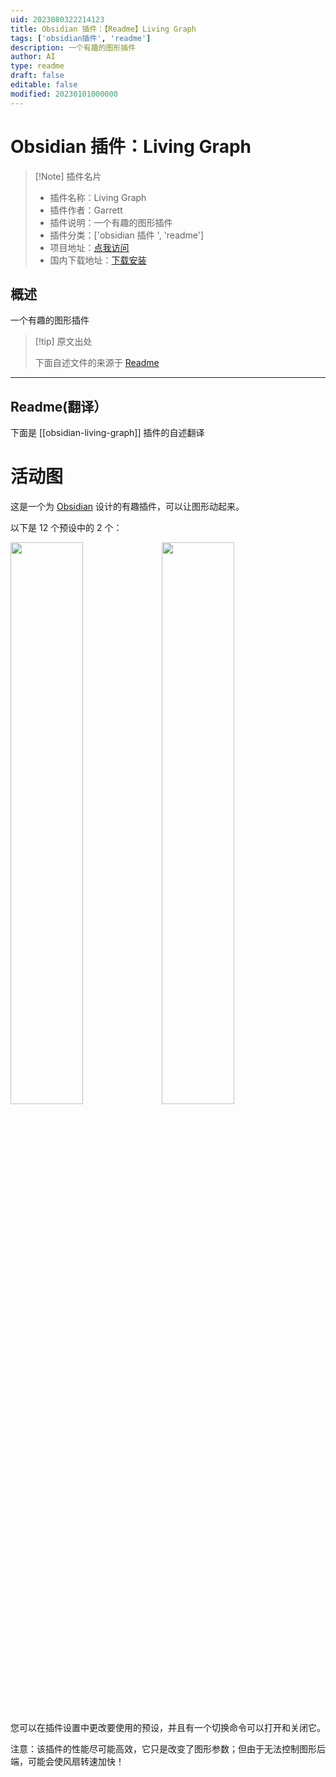 ```yaml
---
uid: 2023080322214123
title: Obsidian 插件：【Readme】Living Graph
tags: ['obsidian插件', 'readme']
description: 一个有趣的图形插件
author: AI
type: readme
draft: false
editable: false
modified: 20230101000000
---
```


# Obsidian 插件：Living Graph

> [!Note] 插件名片
> - 插件名称：Living Graph
> - 插件作者：Garrett
> - 插件说明：一个有趣的图形插件
> - 插件分类：['obsidian 插件 ', 'readme']
> - 项目地址：[点我访问](https://github.com/geoffreysflaminglasersword/obsidian-living-graph)
> - 国内下载地址：[下载安装](https://pkmer.cn/products/plugin/pluginMarket/?obsidian-living-graph)

## 概述

一个有趣的图形插件

> [!tip] 原文出处
>
>下面自述文件的来源于 [Readme](https://ghproxy.net/https://raw.githubusercontent.com/geoffreysflaminglasersword/obsidian-living-graph/main/README.md)
>

---

## Readme(翻译）

下面是 [[obsidian-living-graph]] 插件的自述翻译

# 活动图

这是一个为 [Obsidian](https://obsidian.md/) 设计的有趣插件，可以让图形动起来。

以下是 12 个预设中的 2 个：

<img src="https://user-images.githubusercontent.com/31261158/156184886-9d47e51b-c8f5-4fdb-8dff-c318e50903c9.gif" width="48%" height="48%" max-height="450px" max-width="450px"/><img src="https://user-images.githubusercontent.com/31261158/155049546-dbdbc788-7170-40f8-9a8b-fafe53c24f82.gif" width="48%" height="48%" max-height="450px" max-width="450px"/>

您可以在插件设置中更改要使用的预设，并且有一个切换命令可以打开和关闭它。

注意：该插件的性能尽可能高效，它只是改变了图形参数；但由于无法控制图形后端，可能会使风扇转速加快！
